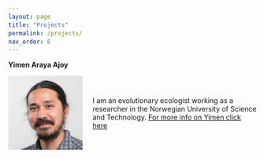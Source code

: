 ```yaml
---
layout: page
title: "Projects"
permalink: /projects/
nav_order: 6
---
```


**Yimen Araya Ajoy**
<div style="display: flex; align-items: center;">
  <img src="/assets/images/Pic.jpg" alt="Description" style="width: 30%; margin-right: 20px;">
  <p>
 I am an evolutionary ecologist working as a researcher in the Norwegian University of Science and Technology. <a href="/yimen/"> For more info on Yimen click here</a>
</p>
</div>
<br>

